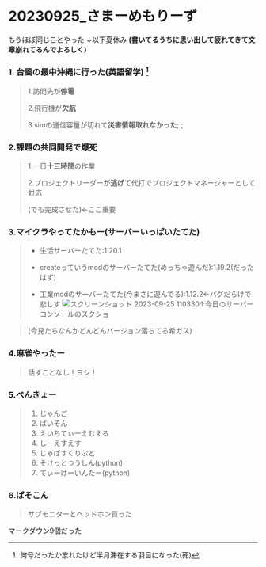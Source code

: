 # 20230925_さまーめもりーず

~~もうほぼ同じことやった~~ ↓以下夏休み __(書いてるうちに思い出して疲れてきて文章崩れてるんでよろしく)__
### 1. 台風の最中沖縄に行った(英語留学) [^1]

> 1.訪問先が**停電**
>
> 2.飛行機が**欠航**
>
> 3.simの通信容量が切れて**災害情報取れなかった**; ;
<h3>2.課題の共同開発で爆死</h3>

> 1.一日**十三時間**の作業
> 
> 2.プロジェクトリーダーが**逃げて**代打でプロジェクトマネージャーとして対応
>
> (でも完成させた)<-ここ重要
>
<h3>3.マイクラやってたかもー(サーバーいっぱいたてた)</h3>

> - 生活サーバーたてた:1.20.1
>
> - createっていうmodのサーバーたてた(めっちゃ遊んだ):1.19.2(だったはず)
>
> - 工業modのサーバーたてた(今まさに遊んでる):1.12.2<-バグだらけで悲しす
![スクリーンショット 2023-09-25 110330](https://github.com/TERUZ-VTAT/20230925_summer_memories/assets/130330490/8d156444-9cb9-47e6-b537-f77d9fee8000)↑今日のサーバーコンソールのスクショ

> (今見たらなんかどんどんバージョン落ちてる希ガス)

### 4.麻雀やったー
> 話すことなし！ヨシ！

### 5.べんきょー
> 1. じゃんご
> 2. ぱいそん
> 3. えいちてぃーえむえる
> 4. しーえすえす
> 5. じゃばすくりぷと
> 6. そけっとつうしん(python)
> 7. てぃーけーいんたー(python)
>
### 6.ぱそこん
> サブモニターとヘッドホン買った

マークダウン9個だった

[^1]:何号だったか忘れたけど半月滞在する羽目になった(死)
